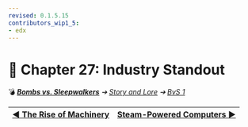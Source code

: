 ```yaml
---
revised: 0.1.5.15
contributors_wip1_5:
- edx
---
```


# 📄 Chapter 27: Industry Standout

💣 ***[Bombs vs. Sleepwalkers][home]** ➔ [Story and Lore][story] ➔ [BvS 1][story_bvs1]*

| [◀️ The Rise of Machinery][prev] | [Steam-Powered Computers ▶️][next] |
| --: | :-- |

[home]: /README.md
[prev]: /story/bvs1/26_the_rise_of_machinery.md
[next]: /story/bvs1/28_steam_powered_computers.md
[story]: /story/readme.md
[story_bvs1]: /story/bvs1/readme.md
